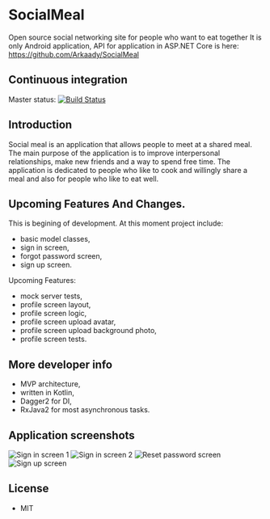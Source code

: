 # SocialMeal

Open source social networking site for people who want to eat together
It is only Android application, API for application in ASP.NET Core is here: https://github.com/Arkaady/SocialMeal

## Continuous integration

Master status:  [![Build Status](https://travis-ci.org/stramek/SocialMeal.svg?branch=master)](https://travis-ci.org/stramek/SocialMeal)

## Introduction

Social meal is an application that allows people to meet at a shared meal. 
The main purpose of the application is to improve interpersonal relationships, make new friends and a way to spend free time.
The application is dedicated to people who like to cook and willingly share a meal and also for people who like to eat well.

## Upcoming Features And Changes.

This is begining of development. At this moment project include:
- basic model classes,
- sign in screen,
- forgot password screen,
- sign up screen.

Upcoming Features:
- mock server tests,
- profile screen layout,
- profile screen logic,
- profile screen upload avatar,
- profile screen upload background photo,
- profile screen tests.

## More developer info
- MVP architecture,
- written in Kotlin,
- Dagger2 for DI,
- RxJava2 for most asynchronous tasks.

## Application screenshots

![Sign in screen 1](https://github.com/stramek/SocialMeal/blob/master/app_images/1.png?raw=true)
![Sign in screen 2](https://github.com/stramek/SocialMeal/blob/master/app_images/2.png?raw=true)
![Reset password screen](https://github.com/stramek/SocialMeal/blob/master/app_images/3.png?raw=true)
![Sign up screen](https://github.com/stramek/SocialMeal/blob/master/app_images/4.png?raw=true)

## License
- MIT
